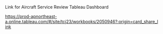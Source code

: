 Link for Aircraft Service Review Tableau Dashboard

https://prod-apnortheast-a.online.tableau.com/#/site/tcj23/workbooks/2050946?:origin=card_share_link
